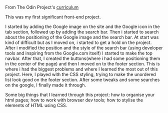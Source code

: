 From The Odin Project's [curriculum](http://www.theodinproject.com/courses/web-development-101/lessons/html-css)

This was my first significant front-end project.

I started by adding the Google image on the site and the Google icon in the tab section, followed up by adding the search bar.
Then i started to search about the positioning of the Google image and the search bar.
At start was kind of difficult but as I moved on, i started to get a hold on the project.
After i modified the position and the style of the search bar (using developer tools and inspiring from the Google.com itself) I started to make the top navbar.
After that, I created the buttons(where i had some positioning them in the center of the page) and then I moved on to the footer section.
This is where i had the biggest problems and where I learned the most out of this project. Here, I played with the CSS styling, trying to make the unordered list look good on the footer section. After some tweaks and some searches on the google, I finally made it through.

Some big things that I learned through this project: how to organise your html pages; how to work with browser dev tools; how to stylise the elements of HTML using CSS.
